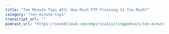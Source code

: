 ```yaml
---
title: "Ten Minute Tips #23: How Much FTP Training Is Too Much?"
category: "ten-minute-tips"
transcript_url: ""
podcast_url: "https://soundcloud.com/empiricalcyclingpodcast/ten-minute-tips-23-how-much-ftp-training-is-too-much"
---
```


